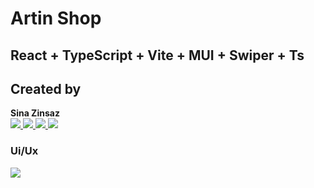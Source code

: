 # Artin Shop
## React + TypeScript + Vite + MUI + Swiper + Ts

<h2> Created by </h2>
<b>Sina Zinsaz</b>
<br />

<a href='https://www.linkedin.com/in/sina-zinsaz-a71061244/'>
    <img src='https://img.shields.io/badge/LinkedIn-0077B5?style=for-the-badge&logo=linkedin&logoColor=white' />
</a>
<a href='https://stackoverflow.com/users/20870363/sina-zinsaz'>
    <img src='https://img.shields.io/badge/Stack_Overflow-FE7A16?style=for-the-badge&logo=stack-overflow&logoColor=white' />
</a>
<a href='https://dev.to/sinazinsaz'>
    <img src='https://img.shields.io/badge/dev.to-0A0A0A?style=for-the-badge&logo=devdotto&logoColor=white' />
</a>
<a href='https://github.com/SINAZZzz'>
    <img src='https://img.shields.io/badge/GitHub-100000?style=for-the-badge&logo=github&logoColor=white' />
</a>

<h3> Ui/Ux </h3>
<a href='https://www.figma.com/file/aFvHKBS4N0Rekk5uu7GFHy/ecommerce-shoping-store-product-shoe-%D9%81%D8%B1%D9%88%D8%B4%DA%AF%D8%A7%D9%87-%DA%A9%D9%81%D8%B4-(Community)?type=design&node-id=5-3689&mode=design&t=7geRKOby9Oc50jc4-0'>
    <img src='https://img.shields.io/badge/Figma-F24E1E?style=for-the-badge&logo=figma&logoColor=white' />
</a>
